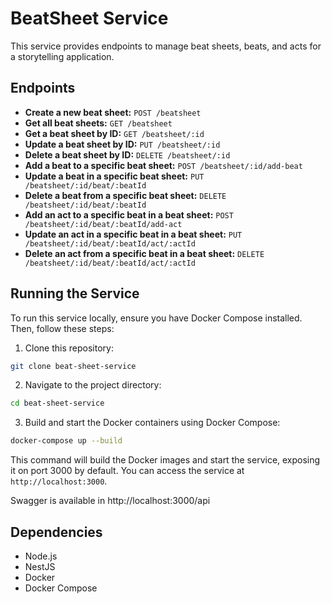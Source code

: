 # BeatSheet Service

This service provides endpoints to manage beat sheets, beats, and acts for a storytelling application.

## Endpoints

- **Create a new beat sheet:** `POST /beatsheet`
- **Get all beat sheets:** `GET /beatsheet`
- **Get a beat sheet by ID:** `GET /beatsheet/:id`
- **Update a beat sheet by ID:** `PUT /beatsheet/:id`
- **Delete a beat sheet by ID:** `DELETE /beatsheet/:id`
- **Add a beat to a specific beat sheet:** `POST /beatsheet/:id/add-beat`
- **Update a beat in a specific beat sheet:** `PUT /beatsheet/:id/beat/:beatId`
- **Delete a beat from a specific beat sheet:** `DELETE /beatsheet/:id/beat/:beatId`
- **Add an act to a specific beat in a beat sheet:** `POST /beatsheet/:id/beat/:beatId/add-act`
- **Update an act in a specific beat in a beat sheet:** `PUT /beatsheet/:id/beat/:beatId/act/:actId`
- **Delete an act from a specific beat in a beat sheet:** `DELETE /beatsheet/:id/beat/:beatId/act/:actId`

## Running the Service

To run this service locally, ensure you have Docker Compose installed. Then, follow these steps:

1. Clone this repository:
```bash
git clone beat-sheet-service
```
2. Navigate to the project directory:
```bash
cd beat-sheet-service
```
3. Build and start the Docker containers using Docker Compose:
```bash
docker-compose up --build
```

This command will build the Docker images and start the service, exposing it on port 3000 by default. You can access the service at `http://localhost:3000`.

Swagger is available in http://localhost:3000/api

## Dependencies

- Node.js
- NestJS
- Docker
- Docker Compose

